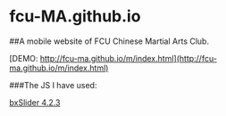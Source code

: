 # fcu-MA.github.io
##A mobile website of FCU Chinese Martial Arts Club.

[DEMO: http://fcu-ma.github.io/m/index.html](http://fcu-ma.github.io/m/index.html)

###The JS I have used:

[bxSlider 4.2.3](http://bxslider.com)

